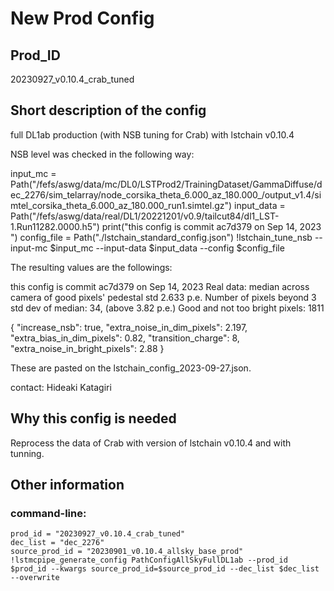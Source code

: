 
# New Prod Config

## Prod_ID

20230927_v0.10.4_crab_tuned

## Short description of the config

full DL1ab production (with NSB tuning for Crab) with lstchain v0.10.4

NSB level was checked in the following way:

input_mc = Path("/fefs/aswg/data/mc/DL0/LSTProd2/TrainingDataset/GammaDiffuse/dec_2276/sim_telarray/node_corsika_theta_6.000_az_180.000_/output_v1.4/simtel_corsika_theta_6.000_az_180.000_run1.simtel.gz")
input_data = Path("/fefs/aswg/data/real/DL1/20221201/v0.9/tailcut84/dl1_LST-1.Run11282.0000.h5")
print("this config is commit ac7d379 on Sep 14, 2023 ")
config_file = Path("./lstchain_standard_config.json")
!lstchain_tune_nsb --input-mc $input_mc --input-data $input_data --config $config_file

The resulting values are the followings:

this config is commit ac7d379 on Sep 14, 2023 
Real data: median across camera of good pixels' pedestal std 2.633 p.e.
Number of pixels beyond 3 std dev of median: 34, (above 3.82 p.e.)
Good and not too bright pixels: 1811


{
  "increase_nsb": true,
  "extra_noise_in_dim_pixels": 2.197,
  "extra_bias_in_dim_pixels": 0.82,
  "transition_charge": 8,
  "extra_noise_in_bright_pixels": 2.88
}


These are pasted on the lstchain_config_2023-09-27.json.


contact: Hideaki Katagiri

## Why this config is needed

Reprocess the data of Crab with version of lstchain v0.10.4 and with tunning.

## Other information

### command-line:
```
prod_id = "20230927_v0.10.4_crab_tuned"
dec_list = "dec_2276"
source_prod_id = "20230901_v0.10.4_allsky_base_prod"
!lstmcpipe_generate_config PathConfigAllSkyFullDL1ab --prod_id $prod_id --kwargs source_prod_id=$source_prod_id --dec_list $dec_list --overwrite
```
